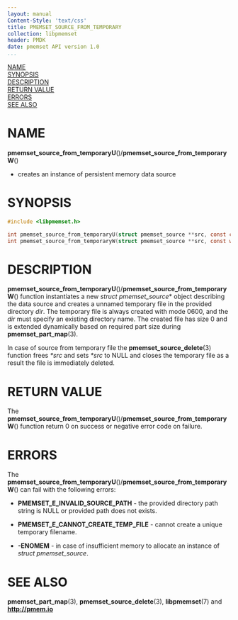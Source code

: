 ```yaml
---
layout: manual
Content-Style: 'text/css'
title: PMEMSET_SOURCE_FROM_TEMPORARY
collection: libpmemset
header: PMDK
date: pmemset API version 1.0
...
```


[comment]: <> (SPDX-License-Identifier: BSD-3-Clause)
[comment]: <> (Copyright 2021, Intel Corporation)

[comment]: <> (pmemset_source_from_temporary.3 -- man page for pmemset_source_from_temporary)

[NAME](#name)<br />
[SYNOPSIS](#synopsis)<br />
[DESCRIPTION](#description)<br />
[RETURN VALUE](#return-value)<br />
[ERRORS](#errors)<br />
[SEE ALSO](#see-also)<br />

# NAME #

**pmemset_source_from_temporaryU**()/**pmemset_source_from_temporaryW**()
- creates an instance of persistent memory data source

# SYNOPSIS #

```c
#include <libpmemset.h>

int pmemset_source_from_temporaryU(struct pmemset_source **src, const char const char *dir);
int pmemset_source_from_temporaryW(struct pmemset_source **src, const wchar_t const char *dir);
```
# DESCRIPTION #

**pmemset_source_from_temporaryU**()/**pmemset_source_from_temporaryW**() function instantiates a new *struct pmemset_source** object
describing the data source and creates a unnamed temporary file in the provided directory *dir*.
The temporary file is always created with mode 0600, and the *dir* must specify an existing
directory name. The created file has size 0 and is extended dynamically based on required
part size during **pmemset_part_map**(3).

In case of source from temporary file the **pmemset_source_delete**(3) function
frees *\*src* and sets *\*src* to NULL and closes the temporary file as a result
the file is immediately deleted.

# RETURN VALUE #

The **pmemset_source_from_temporaryU**()/**pmemset_source_from_temporaryW**() function return 0 on success
or negative error code on failure.

# ERRORS #

The **pmemset_source_from_temporaryU**()/**pmemset_source_from_temporaryW**() can fail with the following errors:

* **PMEMSET_E_INVALID_SOURCE_PATH** - the provided directory path string is NULL
or provided path does not exists.

* **PMEMSET_E_CANNOT_CREATE_TEMP_FILE** - cannot create a unique temporary filename.

* **-ENOMEM** - in case of insufficient memory to allocate an instance
of *struct pmemset_source*.

# SEE ALSO #

**pmemset_part_map**(3), **pmemset_source_delete**(3),
**libpmemset**(7) and **<http://pmem.io>**
